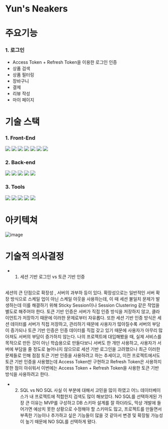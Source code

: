 <h1>Yun's Neakers</h1>

# 주요기능
### 1. 로그인
* Access Token + Refresh Token을 이용한 로그인 인증
* 상품 검색
* 상품 필터링
* 장바구니
* 결제
* 리뷰 작성
* 마이 페이지

# 기술 스택
### 1. Front-End
<div display="flex"><img src="https://img.shields.io/badge/html5-E34F26?style=for-the-badge&logo=html5&logoColor=white">
<img src="https://img.shields.io/badge/css-1572B6?style=for-the-badge&logo=css3&logoColor=white">
<img src="https://img.shields.io/badge/javascript-F7DF1E?style=for-the-badge&logo=javascript&logoColor=black">
<img src="https://img.shields.io/badge/react-61DAFB?style=for-the-badge&logo=react&logoColor=black">
<img src="https://img.shields.io/badge/react--query-FF4154?style=for-the-badge&logo=react&logoColor=white">
<img src="https://img.shields.io/badge/zustand-yellow?style=for-the-badge&logo=&logo=zustand&Color=black">
<img src="https://img.shields.io/badge/emotion-green?style=for-the-badge&logo=&logo=emotion&Color=black">
</div>

### 2. Back-end
<div display="flex">
<img src="https://img.shields.io/badge/express-000000?style=for-the-badge&logo=Express&logoColor=white">
<img src="https://img.shields.io/badge/node.js-339933?style=for-the-badge&logo=Node.js&logoColor=white">
<img src="https://img.shields.io/badge/mongoDB-47A248?style=for-the-badge&logo=MongoDB&logoColor=white">
<img src="https://img.shields.io/badge/mongoose-339933?style=for-the-badge&logo=mongoose&logoColor=white">
<img src="https://img.shields.io/badge/JWT Token-000000?style=for-the-badge&logo=JSON-Web-Tokens&logoColor=white">
</div>

### 3. Tools
<div display="flex">
<img src="https://img.shields.io/badge/AWS EC2-FF9900?style=for-the-badge&logo=amazonaws&logoColor=white">
<img src="https://img.shields.io/badge/github-181717?style=for-the-badge&logo=github&logoColor=white">
<img src="https://img.shields.io/badge/Netlify-00C7B7?style=for-the-badge&logo=netlify&logoColor=white">
<img src="https://img.shields.io/badge/PM2-2B037A?style=for-the-badge&logo=PM2&logoColor=white">
<img src="https://img.shields.io/badge/NGINX-009639?style=for-the-badge&logo=NGINX&logoColor=white">
</div>

# 아키텍쳐

![image](https://user-images.githubusercontent.com/58474431/225018981-7227cb09-6e75-456f-b39f-955932cd8f12.png)

# 기술적 의사결정
* 1. 세션 기반 로그인 vs 토큰 기반 인증
<br/>
세션의 큰 단점으로 확장성 , 서버의 과부하 등이 있다.
확장성으로는 일반적인 서버 확장 방식으로 스케일 업이 아닌 스케일 아웃을 사용하는데, 이 때 세션 불일치 문제가 발생하는데
이를 해결하기 위해 Sticky Session이나 Session Clustering 같은 작업을 별도로 해주어야 한다.
토큰 기반 인증은 서버가 직접 인증 방식을 저장하지 않고, 클라이언트가 저장하기 때문에 이러한 문제로부터 자유롭다.
또한 세션 기반 인증 방식은 세션 데이터를 서버가 직접 저장하고, 관리하기 때문에 사용자가 많아질수록 서버의 부담이 증가되나
토큰 기반 인증은 인증 데이터를 직접 갖고 있기 때문에 사용자가 아무리 많아져도 서버의 부담이 증가하지 않는다.
나의 프로젝트에 대입해봤을 때, 실제 서비스를 목적으로 만든 것이 아닌 학습용으로 만들다보니 서버도 한 개만 사용하고,
사용자가 서버에 부담을 줄 정도로 늘어나지 않으므로 세션 기반 로그인을 고려했으나 최근 이러한 문제들로 인해
점점 토큰 기반 인증을 사용하려고 하는 추세이고, 이전 프로젝트에서도 토큰 기반 인증을 사용했는데 Access Token만 구현하고
Refresh Token은 사용하지 못한 점이 아쉬워서 이번에는 Access Token + Refresh Token을 사용한 토큰 기반 방식을 사용하려고 한다.

* 2. SQL vs NO SQL
사실 이 부분에 대해서 고민을 많이 하였고 어느 데이터베이스가 내 프로젝트에 적합한지 검색도 많이 해보았다. 
NO SQL를 선택하게된 가장 큰 이유는 MVP를 구성하고 DB 스키마 설계를 잘 하더라도,
막상 개발에 들어가면 예상치 못한 상황으로 수정해야 할 스키마도 많고, 프로젝트를 만들면서 부족한 기능이나 추가하고 싶은 기능들이 많을 것 같아서
변경 및 확장될 가능성이 높기 때문에 NO SQL를 선택하게 됐다.
